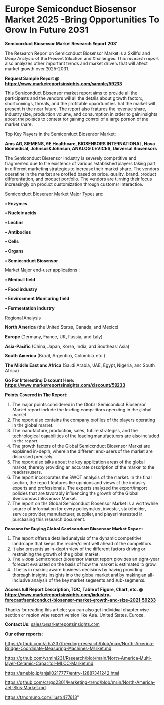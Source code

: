 # Europe Semiconduct Biosensor Market 2025 -Bring Opportunities To Grow In Future 2031

<strong>Semiconduct Biosensor Market Research Report 2031</strong>

The Research Report on Semiconduct Biosensor Market is a Skillful and Deep Analysis of the Present Situation and Challenges. This research report also analyzes other important trends and market drivers that will affect market growth over 2025-2031.

<strong>Request Sample Report @ <a href=https://www.marketreportsinsights.com/sample/59233>https://www.marketreportsinsights.com/sample/59233</a></strong>

This Semiconduct Biosensor market report aims to provide all the participants and the vendors will all the details about growth factors, shortcomings, threats, and the profitable opportunities that the market will present in the near future. The report also features the revenue share, industry size, production volume, and consumption in order to gain insights about the politics to contest for gaining control of a large portion of the market share.

Top Key Players in the Semiconduct Biosensor Market:

<strong>Ams AG, SIEMENS, GE Healthcare, BIOSENSORS INTERNATIONAL, Nova Biomedical, Johnson&Johnson, ANALOG DEVICES, Universal Biosensors</strong>

The Semiconduct Biosensor Industry is severely competitive and fragmented due to the existence of various established players taking part in different marketing strategies to increase their market share. The vendors operating in the market are profiled based on price, quality, brand, product differentiation, and product portfolio. The vendors are turning their focus increasingly on product customization through customer interaction.

Semiconduct Biosensor Market Major Types are:

<strong>• Enzymes

• Nucleic acids

• Lectins

• Antibodies

• Cells

• Organs

• Semiconduct Biosensor</strong>

Market Major end-user applications :

<strong>• Medical field

• Food industry

• Environment Monitoring field

• Fermentation industry</strong>

Regional Analysis

</u><strong><b>North America</b></strong> (the United States, Canada, and Mexico)

<strong><b>Europe </b></strong>(Germany, France, UK, Russia, and Italy)

<strong><b>Asia-Pacific</b></strong> (China, Japan, Korea, India, and Southeast Asia)

<strong><b>South America</b></strong> (Brazil, Argentina, Colombia, etc.)

<strong><b>The Middle East and Africa</b></strong> (Saudi Arabia, UAE, Egypt, Nigeria, and South Africa)

<strong>Go For Interesting Discount Here: <a href=https://www.marketreportsinsights.com/discount/59233>https://www.marketreportsinsights.com/discount/59233</a></strong>

<strong>Points Covered in The Report:</strong>
<ol>
  <li>The major points considered in the Global Semiconduct Biosensor Market report include the leading competitors operating in the global market.</li>
  <li>The report also contains the company profiles of the players operating in the global market.</li>
  <li>The manufacture, production, sales, future strategies, and the technological capabilities of the leading manufacturers are also included in the report.</li>
  <li>The growth factors of the Global Semiconduct Biosensor Market are explained in-depth, wherein the different end-users of the market are discussed precisely.</li>
  <li>The report also talks about the key application areas of the global market, thereby providing an accurate description of the market to the readers/users.</li>
  <li>The report incorporates the SWOT analysis of the market. In the final section, the report features the opinions and views of the industry experts and professionals. The experts analyzed the export/import policies that are favorably influencing the growth of the Global Semiconduct Biosensor Market.</li>
  <li>The report on the Global Semiconduct Biosensor Market is a worthwhile source of information for every policymaker, investor, stakeholder, service provider, manufacturer, supplier, and player interested in purchasing this research document.</li>
</ol>
<strong>Reasons for Buying Global Semiconduct Biosensor Market Report:</strong>

<ol>
  <li>The report offers a detailed analysis of the dynamic competitive landscape that keeps the reader/client well ahead of the competitors.</li>
  <li>It also presents an in-depth view of the different factors driving or restraining the growth of the global market.</li>
  <li>The Global Semiconduct Biosensor Market report provides an eight-year forecast evaluated on the basis of how the market is estimated to grow.</li>
  <li>It helps in making aware business decisions by having providing thorough insights insights into the global market and by making an all-inclusive analysis of the key market segments and sub-segments.</li>
</ol>
<strong>Access full Report Description, TOC, Table of Figure, Chart, etc. @ <a href=https://www.marketreportsinsights.com/industry-forecast/semiconduct-biosensor-market-growth-and-size-2021-59233>https://www.marketreportsinsights.com/industry-forecast/semiconduct-biosensor-market-growth-and-size-2021-59233</a></strong>


Thanks for reading this article; you can also get individual chapter wise section or region wise report version like Asia, United States, Europe.

<strong>Contact Us:</strong>
sales@marketreportsinsights.com

<strong>Our other reports:</strong>

<a href=https://github.com/arha237/trending-research/blob/main/North-America-Bridge-Coordinate-Measuring-Machines-Market.md>https://github.com/arha237/trending-research/blob/main/North-America-Bridge-Coordinate-Measuring-Machines-Market.md</a>

<a href=https://github.com/yamini231/Research/blob/main/North-America-Multi-layer-Ceramic-Capacitor-MLCC-Market.md>https://github.com/yamini231/Research/blob/main/North-America-Multi-layer-Ceramic-Capacitor-MLCC-Market.md</a>

<a href=https://ameblo.jp/anjali0217777/entry-12887341242.html>https://ameblo.jp/anjali0217777/entry-12887341242.html</a>

<a href=https://github.com/cargo2301/Marketing-trend/blob/main/North-America-Jet-Skis-Market.md>https://github.com/cargo2301/Marketing-trend/blob/main/North-America-Jet-Skis-Market.md</a>

<a href=https://tanomuno.com/illust/477613>https://tanomuno.com/illust/477613</a>"
